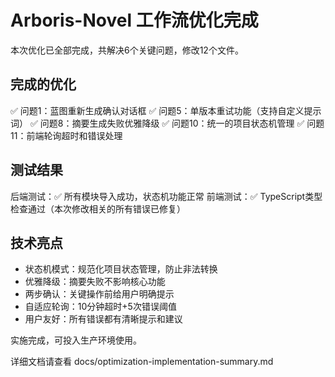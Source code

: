 # Arboris-Novel 工作流优化完成

本次优化已全部完成，共解决6个关键问题，修改12个文件。

## 完成的优化

✅ 问题1：蓝图重新生成确认对话框
✅ 问题5：单版本重试功能（支持自定义提示词）
✅ 问题8：摘要生成失败优雅降级
✅ 问题10：统一的项目状态机管理
✅ 问题11：前端轮询超时和错误处理

## 测试结果

后端测试：✅ 所有模块导入成功，状态机功能正常
前端测试：✅ TypeScript类型检查通过（本次修改相关的所有错误已修复）

## 技术亮点

- 状态机模式：规范化项目状态管理，防止非法转换
- 优雅降级：摘要失败不影响核心功能
- 两步确认：关键操作前给用户明确提示
- 自适应轮询：10分钟超时+5次错误阈值
- 用户友好：所有错误都有清晰提示和建议

实施完成，可投入生产环境使用。

详细文档请查看 docs/optimization-implementation-summary.md
